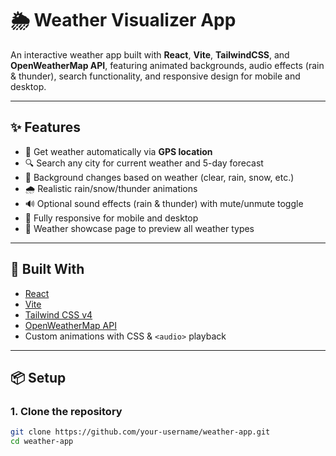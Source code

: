 # 🌦️ Weather Visualizer App

An interactive weather app built with **React**, **Vite**, **TailwindCSS**, and **OpenWeatherMap API**, featuring animated backgrounds, audio effects (rain & thunder), search functionality, and responsive design for mobile and desktop.

---

## ✨ Features

- 📍 Get weather automatically via **GPS location**
- 🔍 Search any city for current weather and 5-day forecast
- 🎨 Background changes based on weather (clear, rain, snow, etc.)
- 🌧️ Realistic rain/snow/thunder animations
- 🔊 Optional sound effects (rain & thunder) with mute/unmute toggle
- 📱 Fully responsive for mobile and desktop
- 🧭 Weather showcase page to preview all weather types

---

## 🧱 Built With

- [React](https://reactjs.org/)
- [Vite](https://vitejs.dev/)
- [Tailwind CSS v4](https://tailwindcss.com/)
- [OpenWeatherMap API](https://openweathermap.org/api)
- Custom animations with CSS & `<audio>` playback

---

## 📦 Setup

### 1. Clone the repository

```bash
git clone https://github.com/your-username/weather-app.git
cd weather-app
